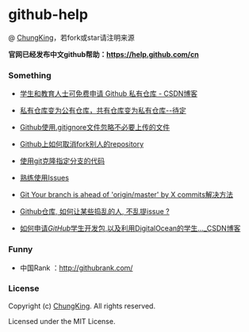 # github-help

@ [ChungKing](https://github.com/HuangCongQing/github-help)，若fork或star请注明来源

**官网已经发布中文github帮助：https://help.github.com/cn**

### Something

* [学生和教育人士可免费申请 Github 私有仓库 - CSDN博客](https://blog.csdn.net/jxjgssylsg/article/details/51505395)
* [私有仓库变为公有仓库，共有仓库变为私有仓库--待定]()
* [Github使用.gitignore文件忽略不必要上传的文件](https://blog.csdn.net/gjy211/article/details/51607347)
* [Github上如何取消fork别人的repository](https://blog.csdn.net/allenzyoung/article/details/50302471)
* [使用git克隆指定分支的代码](https://www.cnblogs.com/nylcy/p/6569284.html)
* [熟练使用Issues](https://blog.csdn.net/github_30605157/article/details/52837864)

* [Git Your branch is ahead of 'origin/master' by X commits解决方法](https://github.com/HuangCongQing/github-help/issues/4)

* [Github仓库, 如何让某些捣乱的人, 不乱提issue ?](https://segmentfault.com/q/1010000008322159?_ea=1617922)

*  [如何申请*GitHub*学生开发包,以及利用DigitalOcean的学生..._CSDN博客](https://blog.csdn.net/iwts_24/article/details/82868144)

### Funny

* 中国Rank ：http://githubrank.com/




### License
Copyright (c) [ChungKing](https://github.com/HuangCongQing/github-help). All rights reserved.

Licensed under the MIT License.




















